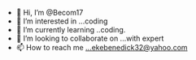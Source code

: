 - 👋 Hi, I’m @Becom17
- 👀 I’m interested in ...coding 
- 🌱 I’m currently learning ..coding.
- 💞️ I’m looking to collaborate on ...with expert 
- 📫 How to reach me ...ekebenedick32@yahoo.com 

<!---
Becom17/Becom17 is a ✨ special ✨ repository because its `README.md` (this file) appears on your GitHub profile.
You can click the Preview link to take a look at your changes.
--->
